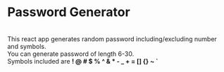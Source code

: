 <h1>Password Generator</h1>
<br/>
This react app generates random password including/excluding number and symbols. <br/>
You can generate password of length 6-30.<br/>
Symbols included are <b>! @ # $ % ^ & * - _ + = [] {} ~ ` </b>
